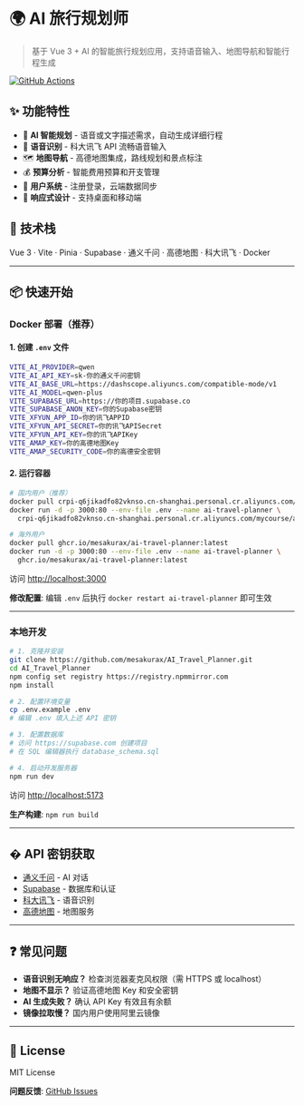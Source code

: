 # 🌍 AI 旅行规划师

> 基于 Vue 3 + AI 的智能旅行规划应用，支持语音输入、地图导航和智能行程生成

[![GitHub Actions](https://github.com/mesakurax/AI_Travel_Planner/workflows/Build%20and%20Push%20Docker%20Image/badge.svg)](https://github.com/mesakurax/AI_Travel_Planner/actions)

## ✨ 功能特性

- 🎯 **AI 智能规划** - 语音或文字描述需求，自动生成详细行程
- 🎤 **语音识别** - 科大讯飞 API 流畅语音输入
- 🗺️ **地图导航** - 高德地图集成，路线规划和景点标注
- 💰 **预算分析** - 智能费用预算和开支管理
- 👤 **用户系统** - 注册登录，云端数据同步
- 📱 **响应式设计** - 支持桌面和移动端

## 🚀 技术栈

Vue 3 · Vite · Pinia · Supabase · 通义千问 · 高德地图 · 科大讯飞 · Docker

---

## 📦 快速开始

### Docker 部署（推荐）

#### 1. 创建 `.env` 文件

```bash
VITE_AI_PROVIDER=qwen
VITE_AI_API_KEY=sk-你的通义千问密钥
VITE_AI_BASE_URL=https://dashscope.aliyuncs.com/compatible-mode/v1
VITE_AI_MODEL=qwen-plus
VITE_SUPABASE_URL=https://你的项目.supabase.co
VITE_SUPABASE_ANON_KEY=你的Supabase密钥
VITE_XFYUN_APP_ID=你的讯飞APPID
VITE_XFYUN_API_SECRET=你的讯飞APISecret
VITE_XFYUN_API_KEY=你的讯飞APIKey
VITE_AMAP_KEY=你的高德地图Key
VITE_AMAP_SECURITY_CODE=你的高德安全密钥
```

#### 2. 运行容器

```bash
# 国内用户（推荐）
docker pull crpi-q6jikadfo82vknso.cn-shanghai.personal.cr.aliyuncs.com/mycourse/ai-travel-planner:latest
docker run -d -p 3000:80 --env-file .env --name ai-travel-planner \
  crpi-q6jikadfo82vknso.cn-shanghai.personal.cr.aliyuncs.com/mycourse/ai-travel-planner:latest

# 海外用户
docker pull ghcr.io/mesakurax/ai-travel-planner:latest
docker run -d -p 3000:80 --env-file .env --name ai-travel-planner \
  ghcr.io/mesakurax/ai-travel-planner:latest
```

访问 <http://localhost:3000>

**修改配置**: 编辑 `.env` 后执行 `docker restart ai-travel-planner` 即可生效

---

### 本地开发

```bash
# 1. 克隆并安装
git clone https://github.com/mesakurax/AI_Travel_Planner.git
cd AI_Travel_Planner
npm config set registry https://registry.npmmirror.com
npm install

# 2. 配置环境变量
cp .env.example .env
# 编辑 .env 填入上述 API 密钥

# 3. 配置数据库
# 访问 https://supabase.com 创建项目
# 在 SQL 编辑器执行 database_schema.sql

# 4. 启动开发服务器
npm run dev
```

访问 <http://localhost:5173>

**生产构建**: `npm run build`

---

## � API 密钥获取

- [通义千问](https://bailian.console.aliyun.com) - AI 对话
- [Supabase](https://supabase.com) - 数据库和认证
- [科大讯飞](https://console.xfyun.cn) - 语音识别
- [高德地图](https://console.amap.com) - 地图服务

---

## ❓ 常见问题

- **语音识别无响应？** 检查浏览器麦克风权限（需 HTTPS 或 localhost）
- **地图不显示？** 验证高德地图 Key 和安全密钥
- **AI 生成失败？** 确认 API Key 有效且有余额
- **镜像拉取慢？** 国内用户使用阿里云镜像

---

## 📄 License

MIT License

**问题反馈**: [GitHub Issues](https://github.com/mesakurax/AI_Travel_Planner/issues)
